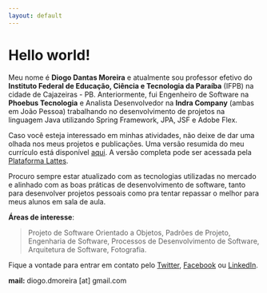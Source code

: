 ```yaml
---
layout: default
---
```


<h1 class="post-title">Hello world!</h1>

<div class="image-circle"></div>

Meu nome é **Diogo Dantas Moreira** e atualmente sou professor efetivo do **Instituto Federal de Educação, Ciência e Tecnologia da Paraíba** (IFPB) na cidade de Cajazeiras - PB. Anteriormente, fui Engenheiro de Software na **Phoebus Tecnologia** e Analista Desenvolvedor na **Indra Company** (ambas em João Pessoa) trabalhando no desenvolvimento de projetos na linguagem Java utilizando Spring Framework, JPA, JSF e Adobe Flex. 

Caso você esteja interessado em minhas atividades, não deixe de dar uma olhada nos meus projetos e publicações. Uma versão resumida do meu currículo está disponível [aqui](https://github.com/diogomoreira/cv). A versão completa pode ser acessada pela [Plataforma Lattes](http://lattes.cnpq.br/2745996619940977).

Procuro sempre estar atualizado com as tecnologias utilizadas no mercado e alinhado com as boas práticas de desenvolvimento de software, tanto para desenvolver projetos pessoais como pra tentar repassar o melhor para meus alunos em sala de aula.

**Áreas de interesse**:

> Projeto de Software Orientado a Objetos, Padrões de Projeto, Engenharia de Software, Processos de Desenvolvimento de Software, Arquitetura de Software, Fotografia.

Fique a vontade para entrar em contato pelo [Twitter](http://www.twitter.com/diogodmoreira), [Facebook](http://www.facebook/diogodmoreira) ou [LinkedIn](http://br.linkedin.com/in/diogodmoreira/).

**mail:** diogo.dmoreira [at] gmail.com